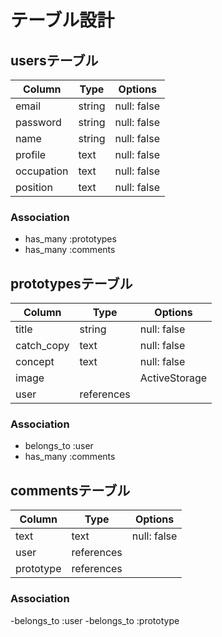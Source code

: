 # テーブル設計

## usersテーブル

| Column     | Type   | Options     |
| ---------- | ------ | ----------- |
| email      | string | null: false |
| password   | string | null: false |
| name       | string | null: false |
| profile    | text   | null: false |
| occupation | text   | null: false |
| position   | text   | null: false |

### Association
- has_many :prototypes
- has_many :comments


## prototypesテーブル

| Column     | Type       | Options       |
| ---------- | ---------- | ------------- |
| title      | string     | null: false   |
| catch_copy | text       | null: false   |
| concept    | text       | null: false   |
| image      |            | ActiveStorage |
| user       | references |               |

### Association
- belongs_to :user
- has_many :comments

## commentsテーブル

| Column    | Type       | Options       |
| --------- | ---------- | ------------- |
| text      | text       | null: false   |
| user      | references |               |
| prototype | references |               |

### Association
-belongs_to :user
-belongs_to :prototype